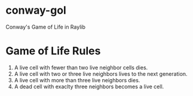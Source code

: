 # conway-gol
Conway's Game of Life in Raylib

# Game of Life Rules

1. A live cell with fewer than two live neighbor cells dies.
2. A live cell with two or three live neighbors lives to the next generation.
3. A live cell with more than three live neighbors dies.
4. A dead cell with exaclty three neighbors becomes a live cell.